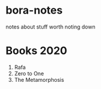 # bora-notes
notes about stuff worth noting down


# Books 2020
1. Rafa
2. Zero to One
3. The Metamorphosis
